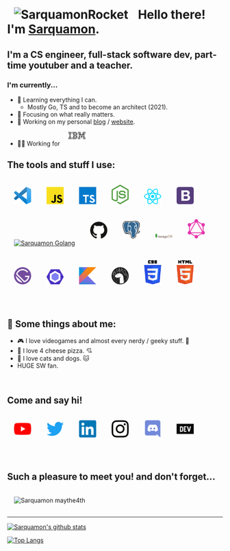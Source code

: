 <style>

#iconTitleMargin{
  margin: 0rem 1rem;
}

#iconsMargin{
  margin: 1rem 1rem;
}

</style>

# <img id="iconTitleMargin" alt="SarquamonRocket" width="30" height="auto" src="https://media.giphy.com/media/hpFCIpvGxUKgTfjRKl/giphy.gif"/> Hello there! I'm [Sarquamon][website].

## I'm a CS engineer, full-stack software dev, part-time youtuber and a teacher.

### I'm currently...

- 🌱 Learning everything I can.
  - Mostly Go, TS and to become an architect (2021).
- 🎯 Focusing on what really matters.
- 🌟 Working on my personal [blog][website] / [website][website].
- 👷‍♂️ Working for [<img id="iconsMargin" alt="SarquamonRocket" width="40px" height="auto" src="https://raw.githubusercontent.com/Sarquamon/Sarquamon/master/assets/icons/ibm.svg"/>][ibm]

## The tools and stuff I use:

[<img id="iconsMargin" alt="Sarquamon vscode" width="40rem" height="auto" src="https://raw.githubusercontent.com/Sarquamon/Sarquamon/master/assets/icons/vscode.svg"/>][vscode]
[<img id="iconsMargin" alt="Sarquamon js" width="40rem" height="auto" src="https://raw.githubusercontent.com/Sarquamon/Sarquamon/master/assets/icons/javascript.svg"/>][js]
[<img id="iconsMargin" alt="Sarquamon ts" width="40rem" height="auto" src="https://raw.githubusercontent.com/Sarquamon/Sarquamon/master/assets/icons/typescript.svg"/>][ts]
[<img id="iconsMargin" alt="Sarquamon Nodejs" width="40rem" height="auto" src="https://raw.githubusercontent.com/Sarquamon/Sarquamon/master/assets/icons/nodejs.svg"/>][nodejs]
[<img id="iconsMargin" alt="Sarquamon ReactJs" width="40rem" height="auto" src="https://raw.githubusercontent.com/Sarquamon/Sarquamon/master/assets/icons/react.svg"/>][reactjs]
[<img id="iconsMargin" alt="Sarquamon Bootstrap" width="40rem" height="auto" src="https://raw.githubusercontent.com/Sarquamon/Sarquamon/master/assets/icons/bootstrap.svg"/>][bootstrap]
[<img id="iconsMargin" alt="Sarquamon Golang" width="40rem" height="auto" src="https://raw.githubusercontent.com/Sarquamon/Sarquamon/master/assets/icons/golang.svg"/>][golang]
[<img id="iconsMargin" alt="Sarquamon Github" width="40rem" height="auto" src="https://raw.githubusercontent.com/Sarquamon/Sarquamon/master/assets/icons/github.svg"/>][github]
[<img id="iconsMargin" alt="Sarquamon PostgreSQL" width="40rem" height="auto" src="https://raw.githubusercontent.com/Sarquamon/Sarquamon/master/assets/icons/postgresql.svg"/>][sql]
[<img id="iconsMargin" alt="Sarquamon MongoDB" width="40rem" height="auto" src="https://raw.githubusercontent.com/Sarquamon/Sarquamon/master/assets/icons/mongodb.svg"/>][mongodb]
[<img id="iconsMargin" alt="Sarquamon GraphQL" width="40rem" height="auto" src="https://raw.githubusercontent.com/Sarquamon/Sarquamon/master/assets/icons/graphql.svg"/>][graphql]
[<img id="iconsMargin" alt="Sarquamon Gatsby" width="40rem" height="auto" src="https://raw.githubusercontent.com/Sarquamon/Sarquamon/master/assets/icons/gatsby.svg"/>][gatsby]
[<img id="iconsMargin" alt="Sarquamon eslint" width="40rem" height="auto" src="https://raw.githubusercontent.com/Sarquamon/Sarquamon/master/assets/icons/eslint.svg"/>][eslint]
[<img id="iconsMargin" alt="Sarquamon Kotlin" width="40rem" height="auto" src="https://raw.githubusercontent.com/Sarquamon/Sarquamon/master/assets/icons/kotlin.svg"/>][kotlin]
[<img id="iconsMargin" alt="Sarquamon Deno" width="40rem" height="auto" src="https://raw.githubusercontent.com/Sarquamon/Sarquamon/master/assets/icons/denoland.svg"/>][deno]
[<img id="iconsMargin" alt="Sarquamon CSS3" width="40rem" height="auto" src="https://raw.githubusercontent.com/Sarquamon/Sarquamon/master/assets/icons/css.svg"/>][css]
[<img id="iconsMargin" alt="Sarquamon HTML5" width="40rem" height="auto" src="https://raw.githubusercontent.com/Sarquamon/Sarquamon/master/assets/icons/html.svg"/>][html]

<br/>

## 📖 Some things about me:

- 🎮 I love videogames and almost every nerdy / geeky stuff. 👾
- 🍕 I love 4 cheese pizza. 💘
- 🐶 I love cats and dogs. 🐱
- HUGE SW fan.

<br />

## Come and say hi!

[<img id="iconsMargin" alt="Sarquamon Youtube" width="40rem" height="auto" src="https://raw.githubusercontent.com/Sarquamon/Sarquamon/master/assets/icons/youtube.svg"/>][youtube]
[<img id="iconsMargin" alt="Sarquamon Twitter" width="40rem" height="auto" src="https://raw.githubusercontent.com/Sarquamon/Sarquamon/master/assets/icons/twitter.svg"/>][twitter]
[<img id="iconsMargin" alt="Sarquamon Instagram" width="40rem" height="auto" src="https://raw.githubusercontent.com/Sarquamon/Sarquamon/master/assets/icons/linkedin.svg"/>][linkedin]
[<img id="iconsMargin" alt="Sarquamon Linkedin" width="40rem" height="auto" src="https://raw.githubusercontent.com/Sarquamon/Sarquamon/master/assets/icons/instagram.svg"/>][instagram]
[<img id="iconsMargin" alt="Sarquamon Linkedin" width="40rem" height="auto" src="https://raw.githubusercontent.com/Sarquamon/Sarquamon/master/assets/icons/discord.svg"/>][discord]
[<img id="iconsMargin" alt="Sarquamon Linkedin" width="40rem" height="auto" src="https://raw.githubusercontent.com/Sarquamon/Sarquamon/master/assets/icons/dev-dot-to.svg"/>][devto]

<br />

## Such a pleasure to meet you! and don't forget...

<img id="iconsMargin" alt="Sarquamon maythe4th" width="300rem" height="auto" src="https://media.giphy.com/media/iJVFuKZtYrwCpxLtgc/giphy.gif"/>

---

[![Sarquamon's github stats](https://github-readme-stats.vercel.app/api?username=Sarquamon&show_icons=true&hide_border=true)](https://github.com/anuraghazra/github-readme-stats)

[![Top Langs](https://github-readme-stats.vercel.app/api/top-langs/?username=Sarquamon&layout=compact)](https://github.com/anuraghazra/github-readme-stats)

[website]: https://salomonpina.netlify.app/
[twitter]: https://twitter.com/Sarquamon
[youtube]: https://www.youtube.com/channel/UCQWZ0yHcf4zvehMdgjmuHyw
[linkedin]: https://www.linkedin.com/in/salom%C3%B3n-p-67bb31b0/
[instagram]: https://www.instagram.com/sarquamon/
[discord]: https://www.instagram.com/sarquamon/
[ibm]: https://www.instagram.com/sarquamon/
[vscode]: https://code.visualstudio.com/
[js]: https://www.javascript.com/
[ts]: https://www.typescriptlang.org/
[mongodb]: https://www.mongodb.com/
[nodejs]: https://nodejs.org/en/
[html]: https://developer.mozilla.org/en-US/docs/Web/HTML#:~:text=HTML%20(HyperText%20Markup%20Language)%20is,functionality%2Fbehavior%20(JavaScript).
[sql]: https://en.wikipedia.org/wiki/SQL
[deno]: https://deno.land/
[kotlin]: https://kotlinlang.org/
[eslint]: https://eslint.org/
[bootstrap]: https://getbootstrap.com/
[reactjs]: https://reactjs.org/
[gatsby]: gatsbyjs.org
[github]: https://github.com/
[graphql]: https://graphql.org/
[css]: https://developer.mozilla.org/en-US/docs/Web/CSS
[golang]: https://developer.mozilla.org/en-US/docs/Web/CSS
[devto]: https://developer.mozilla.org/en-US/docs/Web/CSS
